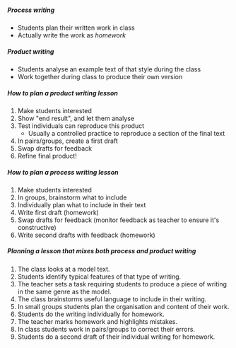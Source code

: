 ##### Process writing
- Students plan their written work in class
- Actually write the work as *homework*
##### Product writing
- Students analyse an example text of that style during the class
- Work together during class to produce their own version

##### How to plan a product writing lesson
1. Make students interested
2. Show "end result", and let them analyse
3. Test individuals can reproduce this product
	- Usually a controlled practice to reproduce a section of the final text
4. In pairs/groups, create a first draft
5. Swap drafts for feedback
6. Refine final product!

##### How to plan a process writing lesson
1. Make students interested
2. In groups, brainstorm what to include
3. Individually plan what to include in their text
4. Write first draft (homework)
5. Swap drafts for feedback (monitor feedback as teacher to ensure it's constructive)
6. Write second drafts with feedback (homework)

##### Planning a lesson that mixes both process and product writing
1. The class looks at a model text.
2. Students identify typical features of that type of writing.
3. The teacher sets a task requiring students to produce a piece of writing in the same genre as the model.
4. The class brainstorms useful language to include in their writing.
5. In small groups students plan the organisation and content of their work.
6. Students do the writing individually for homework.
7. The teacher marks homework and highlights mistakes.
8. In class students work in pairs/groups to correct their errors.
9. Students do a second draft of their individual writing for homework.